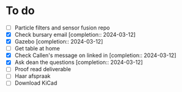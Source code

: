# To do

- [ ] Particle filters and sensor fusion repo
- [x] Check bursary email  [completion:: 2024-03-12]
- [x] Gazebo  [completion:: 2024-03-12]
- [ ] Get table at home
- [x] Check Callen's message on linked in  [completion:: 2024-03-12]
- [x] Ask dean the questions  [completion:: 2024-03-12]
- [ ] Proof read deliverable
- [ ] Haar afspraak
- [ ] Download KiCad
